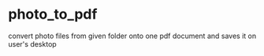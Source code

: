 # photo_to_pdf
convert photo files from given folder onto one pdf document and saves it on user's desktop
